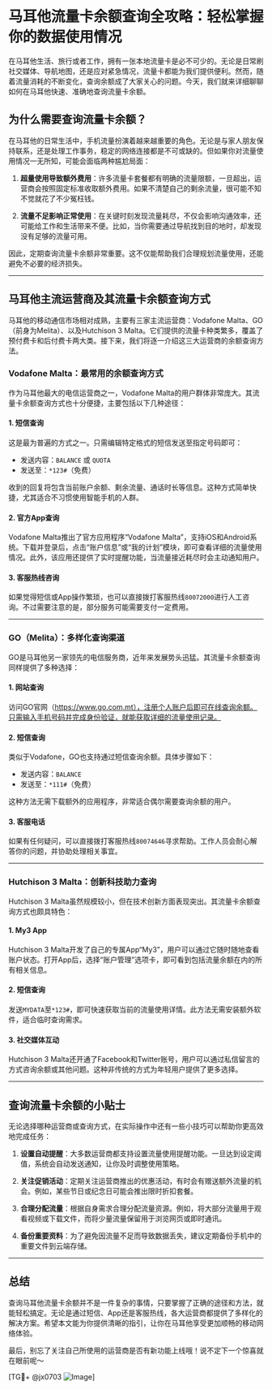 # 马耳他流量卡余额查询全攻略：轻松掌握你的数据使用情况

在马耳他生活、旅行或者工作，拥有一张本地流量卡是必不可少的。无论是日常刷社交媒体、导航地图，还是应对紧急情况，流量卡都能为我们提供便利。然而，随着流量消耗的不断变化，查询余额成了大家关心的问题。今天，我们就来详细聊聊如何在马耳他快速、准确地查询流量卡余额。

## 为什么需要查询流量卡余额？

在马耳他的日常生活中，手机流量扮演着越来越重要的角色。无论是与家人朋友保持联系，还是处理工作事务，稳定的网络连接都是不可或缺的。但如果你对流量使用情况一无所知，可能会面临两种尴尬局面：

1. **超量使用导致额外费用**：许多流量卡套餐都有明确的流量限额，一旦超出，运营商会按照固定标准收取额外费用。如果不清楚自己的剩余流量，很可能不知不觉就花了不少冤枉钱。
   
2. **流量不足影响正常使用**：在关键时刻发现流量耗尽，不仅会影响沟通效率，还可能给工作和生活带来不便。比如，当你需要通过导航找到目的地时，却发现没有足够的流量可用。

因此，定期查询流量卡余额非常重要。这不仅能帮助我们合理规划流量使用，还能避免不必要的经济损失。

---

## 马耳他主流运营商及其流量卡余额查询方式

马耳他的移动通信市场相对成熟，主要有三家主流运营商：Vodafone Malta、GO（前身为Melita）、以及Hutchison 3 Malta。它们提供的流量卡种类繁多，覆盖了预付费卡和后付费卡两大类。接下来，我们将逐一介绍这三大运营商的余额查询方法。

### Vodafone Malta：最常用的余额查询方式

作为马耳他最大的电信运营商之一，Vodafone Malta的用户群体非常庞大。其流量卡余额查询方式也十分便捷，主要包括以下几种途径：

#### 1. 短信查询
这是最为普遍的方式之一。只需编辑特定格式的短信发送至指定号码即可：
- 发送内容：`BALANCE` 或 `QUOTA`
- 发送至：`*123#`（免费）

收到的回复将包含当前账户余额、剩余流量、通话时长等信息。这种方式简单快捷，尤其适合不习惯使用智能手机的人群。

#### 2. 官方App查询
Vodafone Malta推出了官方应用程序“Vodafone Malta”，支持iOS和Android系统。下载并登录后，点击“账户信息”或“我的计划”模块，即可查看详细的流量使用情况。此外，该应用还提供了实时提醒功能，当流量接近耗尽时会主动通知用户。

#### 3. 客服热线咨询
如果觉得短信或App操作繁琐，也可以直接拨打客服热线`80072000`进行人工咨询。不过需要注意的是，部分服务可能需要支付一定费用。

---

### GO（Melita）：多样化查询渠道

GO是马耳他另一家领先的电信服务商，近年来发展势头迅猛。其流量卡余额查询同样提供了多种选择：

#### 1. 网站查询
访问GO官网（https://www.go.com.mt），注册个人账户后即可在线查询余额。只需输入手机号码并完成身份验证，就能获取详细的流量使用记录。

#### 2. 短信查询
类似于Vodafone，GO也支持通过短信查询余额。具体步骤如下：
- 发送内容：`BALANCE`
- 发送至：`*111#`（免费）

这种方法无需下载额外的应用程序，非常适合偶尔需要查询余额的用户。

#### 3. 客服电话
如果有任何疑问，可以直接拨打客服热线`80074646`寻求帮助。工作人员会耐心解答你的问题，并协助处理相关事宜。

---

### Hutchison 3 Malta：创新科技助力查询

Hutchison 3 Malta虽然规模较小，但在技术创新方面表现突出。其流量卡余额查询方式也颇具特色：

#### 1. My3 App
Hutchison 3 Malta开发了自己的专属App“My3”，用户可以通过它随时随地查看账户状态。打开App后，选择“账户管理”选项卡，即可看到包括流量余额在内的所有相关信息。

#### 2. 短信查询
发送`MYDATA`至`*123#`，即可快速获取当前的流量使用详情。此方法无需安装额外软件，适合临时查询需求。

#### 3. 社交媒体互动
Hutchison 3 Malta还开通了Facebook和Twitter账号，用户可以通过私信留言的方式咨询余额或其他问题。这种非传统的方式为年轻用户提供了更多选择。

---

## 查询流量卡余额的小贴士

无论选择哪种运营商或查询方式，在实际操作中还有一些小技巧可以帮助你更高效地完成任务：

1. **设置自动提醒**：大多数运营商都支持设置流量使用提醒功能。一旦达到设定阈值，系统会自动发送通知，让你及时调整使用策略。

2. **关注促销活动**：定期关注运营商推出的优惠活动，有时会有赠送额外流量的机会。例如，某些节日或纪念日可能会推出限时折扣套餐。

3. **合理分配流量**：根据自身需求合理分配流量资源。例如，将大部分流量用于观看视频或下载文件，而将少量流量保留用于浏览网页或即时通讯。

4. **备份重要资料**：为了避免因流量不足而导致数据丢失，建议定期备份手机中的重要文件到云端存储。

---

## 总结

查询马耳他流量卡余额并不是一件复杂的事情，只要掌握了正确的途径和方法，就能轻松搞定。无论是通过短信、App还是客服热线，各大运营商都提供了多样化的解决方案。希望本文能为你提供清晰的指引，让你在马耳他享受更加顺畅的移动网络体验。

最后，别忘了关注自己所使用的运营商是否有新功能上线哦！说不定下一个惊喜就在眼前呢～

[TG💪+ @jx0703 ![Image](https://github.com/user-attachments/assets/dbca1d08-cadb-493c-b0ec-ad6f7a83f270)]